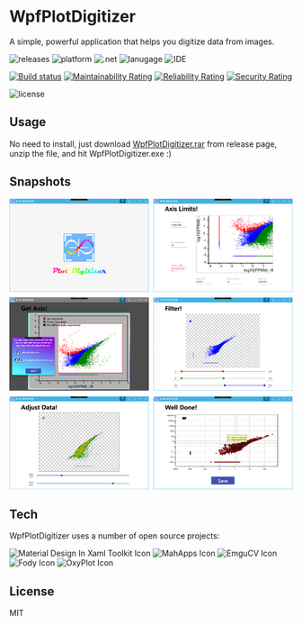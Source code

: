 # WpfPlotDigitizer 

A simple, powerful application that helps you digitize data from images.

![releases](https://img.shields.io/github/release-pre/alex1392/WpfPlotDigitizer.svg?style=flat) 
![platform](https://img.shields.io/badge/platform-windows-informational.svg) 
![.net](https://img.shields.io/badge/.net->=4.6.1-informational.svg) 
![lanugage](https://img.shields.io/badge/C%23-7.0-informational.svg)
![IDE](https://img.shields.io/badge/IDE-vs2017-informational.svg)

[![Build status](https://ci.appveyor.com/api/projects/status/sl70p85psk1vpf56?svg=true)](https://ci.appveyor.com/project/alex1392/wpfplotdigitizer)
[![Maintainability Rating](https://sonarcloud.io/api/project_badges/measure?project=alex1392_WpfPlotDigitizer&metric=sqale_rating)](https://sonarcloud.io/dashboard?id=alex1392_WpfPlotDigitizer)
[![Reliability Rating](https://sonarcloud.io/api/project_badges/measure?project=alex1392_WpfPlotDigitizer&metric=reliability_rating)](https://sonarcloud.io/dashboard?id=alex1392_WpfPlotDigitizer)
[![Security Rating](https://sonarcloud.io/api/project_badges/measure?project=alex1392_WpfPlotDigitizer&metric=security_rating)](https://sonarcloud.io/dashboard?id=alex1392_WpfPlotDigitizer)

![license](https://img.shields.io/github/license/alex1392/WpfPlotDigitizer.svg?style=flat)

## Usage

No need to install, just download [WpfPlotDigitizer.rar](https://github.com/alex1392/WpfPlotDigitizer/releases) from release page, unzip the file, and hit WpfPlotDigitizer.exe :)

## Snapshots
![Demo Image](https://raw.githubusercontent.com/alex1392/WpfPlotDigitizer/master/DemoResources/DemoImages.png)

## Tech

WpfPlotDigitizer uses a number of open source projects:

<img src="https://raw.githubusercontent.com/MaterialDesignInXAML/MaterialDesignInXamlToolkit/master/web/images/MD4XAML64.png" alt="Material Design In Xaml Toolkit Icon" width="50"/> <img src="https://user-images.githubusercontent.com/658431/30968270-0e3a855e-a45f-11e7-862b-8d92ebd301ad.png" alt="MahApps Icon" width="50"/> <img src="https://avatars2.githubusercontent.com/u/2035816?s=460&v=4" alt="EmguCV Icon" width="50"/> <img src="https://avatars3.githubusercontent.com/u/3250496?s=200&v=4" alt="Fody Icon" width="50"/> 
<img src="https://avatars3.githubusercontent.com/u/8432466?s=200&v=4" alt="OxyPlot Icon" width="50"/> 

License
----

MIT
